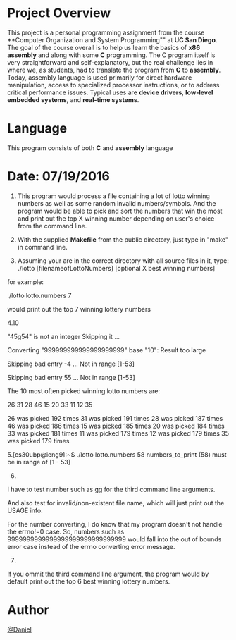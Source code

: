 # Project Overview

 This project is a personal programming assignment from the course **Computer Organization and System Programming"" at 
 **UC San Diego**. The goal of the course overall is to help us learn the basics of **x86 assembly** and along with some **C** 
 programming. The C program itself is very straightforward and self-explanatory, but the real challenge lies in where we, as students, had
 to translate the program from **C** to **assembly**. Today, assembly language is used primarily for direct hardware manipulation,
 access to specialized processor instructions, or to address critical performance issues. Typical uses are **device drivers**, 
 **low-level embedded systems**, and **real-time systems**.
 
 
 # Language
  This program consists of both **C** and **assembly** language




# Date: 07/19/2016


1. This program would process a file containing a lot of lotto winning numbers as well
as some random invalid numbers/symbols. And the program would be able to pick
and sort the numbers that win the most and print out the top X winning number depending 
on user's choice from the command line.
2. With the supplied **Makefile** from the public directory, just type in "make" in command line.

3. Assuming your are in the correct directory with all source files in it, type:
./lotto [filenameofLottoNumbers] [optional X best winning numbers]

for example:

./lotto lotto.numbers 7 

would print out the top 7 winning lottery numbers 

4.10

"45g54" is not an integer
Skipping it ...

Converting "999999999999999999999" base "10": Result too large

Skipping bad entry -4 ... Not in range [1-53]

Skipping bad entry 55 ... Not in range [1-53]

The 10 most often picked winning lotto numbers are:

26 31 28 46 15 20 33 11 12 35 

26 was picked 192 times
31 was picked 191 times
28 was picked 187 times
46 was picked 186 times
15 was picked 185 times
20 was picked 184 times
33 was picked 181 times
11 was picked 179 times
12 was picked 179 times
35 was picked 179 times

5.[cs30ubp@ieng9]:~$ ./lotto lotto.numbers 58
numbers_to_print (58) must be in range of [1 - 53]



6. 

I have to test number such as gg for the third command line arguments.

And also test for invalid/non-existent file name, which will just print out the USAGE
info.

For the number converting, I do know that my program doesn't not handle the errno!=0
case. So, numbers such as 9999999999999999999999999999999 would fall into the out of bounds
error case instead of the errno converting error message.


7.
If you ommit the third command line argument, the program would by default print out the 
top 6 best winning lottery numbers.



# Author 
[@Daniel](https://www.linkedin.com/in/daniel-huang-443546115/)
